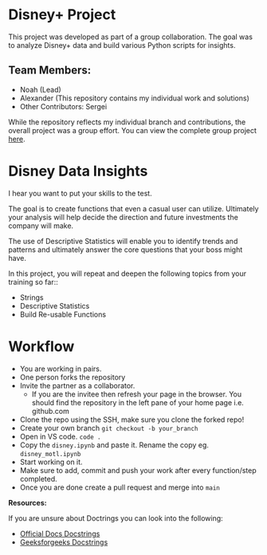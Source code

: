 # Disney+ Project

This project was developed as part of a group collaboration. The goal was to analyze Disney+ data and build various Python scripts for insights.

## Team Members:
- Noah (Lead)
- Alexander (This repository contains my individual work and solutions)
- Other Contributors: Sergei

While the repository reflects my individual branch and contributions, the overall project was a group effort. You can view the complete group project [here](https://github.com/m4stern0ah/da-python-disney-project-sleeping_beauty).


# Disney Data Insights 

I hear you want to put your skills to the test.

The goal is to create functions that even a casual user can utilize.
Ultimately your analysis will help decide the direction and future investments the company will make.

The use of Descriptive Statistics will enable you to identify trends and patterns and ultimately answer the core questions that your boss might have.


In this project, you will repeat and deepen the following topics from your training so far::

- Strings
- Descriptive Statistics
- Build Re-usable Functions

# Workflow

- You are working in pairs.
- One person forks the repository
- Invite the partner as a collaborator.
  - If you are the invitee then refresh your page in the browser. You should find the repository in the left pane of your home page i.e. github.com
- Clone the repo using the SSH, make sure you clone the forked repo!
- Create your own branch `git checkout -b your_branch`
- Open in VS code. `code .`
- Copy the `disney.ipynb` and paste it. Rename the copy eg. `disney_motl.ipynb`
- Start working on it. 
- Make sure to add, commit and push your work after every function/step completed.
- Once you are done create a pull request and merge into `main`


**Resources:**

If you are unsure about Doctrings you can look into the following: 
- [Official Docs Docstrings](https://peps.python.org/pep-0257/)
- [Geeksforgeeks Docstrings](https://www.geeksforgeeks.org/python-docstrings/)
